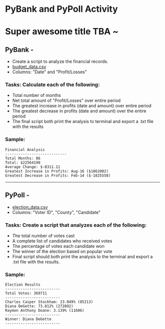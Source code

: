 # PyBank and PyPoll Activity
# Super awesome title TBA ~

## PyBank - 
* Create a script to analyze the financial records. 
* [budget_data.csv](PyBank/Resources/budget_data.csv)
* Columns: "Date" and "Profit/Losses" 

### Tasks: Calculate each of the following:
* Total number of months
* Net total amount of "Profit/Losses" over entire period
* The greatest increase in profits (date and amount) over entire period
* The greatest decrease in profits (date and amount) over the entire period
* The final script both print the analysis to terminal and export a .txt file with the results

### Sample:

  ```text
  Financial Analysis
  ----------------------------
  Total Months: 86
  Total: $22564198
  Average Change: $-8311.11
  Greatest Increase in Profits: Aug-16 ($1862002)
  Greatest Decrease in Profits: Feb-14 ($-1825558)
  ```

  ----------------------------  ----------------------------  ----------------------------

  ## PyPoll - 
  * [election_data.csv](PyPoll/Resources/election_data.csv)
  * Columns: "Voter ID", "County", "Candidate"
  
  ### Tasks: Create a script that analyzes each of the following:
  
  * The total number of votes cast
  * A complete list of candidates who received votes
  * The percentage of votes each candidate won
  * The winner of the election based on popular vote
  * Final script should both print the analysis to the terminal and export a .txt file with the results. 

  ### Sample:
  
  ```text
  Election Results
  -------------------------
  Total Votes: 369711
  -------------------------
  Charles Casper Stockham: 23.049% (85213)
  Diana DeGette: 73.812% (272892)
  Raymon Anthony Doane: 3.139% (11606)
  -------------------------
  Winner: Diana DeGette
  -------------------------
  ```
